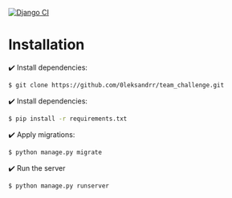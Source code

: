  [![Django CI](https://github.com/TeamChallenge-store/backend/actions/workflows/django.yml/badge.svg)](https://github.com/TeamChallenge-store/backend/actions/workflows/django.yml)
# Installation
 
✔️ Install dependencies:     
```bash
$ git clone https://github.com/0leksandrr/team_challenge.git 
```
✔️ Install dependencies: 
```bash
$ pip install -r requirements.txt
```
✔️ Apply migrations: 
```bash
$ python manage.py migrate
```
✔️ Run the server
```bash
$ python manage.py runserver
```

